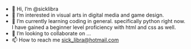- 👋 Hi, I’m @sicklibra
- 👀 I’m interested in visual arts in digital media and game design.
- 🌱 I’m currently learning coding in general. specifically python right now. I have gained a beginner level proficiency with html and css as well. 
- 💞️ I’m looking to collaborate on ...
- 📫 How to reach me sick_libra@hotmail.com

<!---
sicklibra/sicklibra is a ✨ special ✨ repository because its `README.md` (this file) appears on your GitHub profile.
You can click the Preview link to take a look at your changes.
--->
